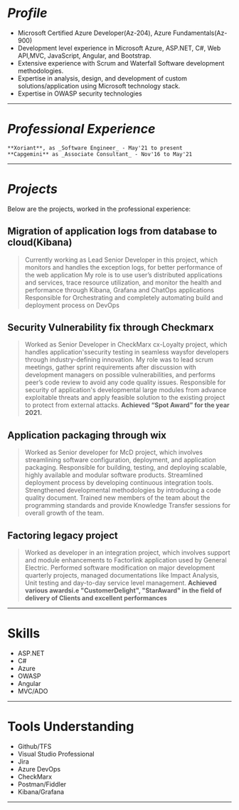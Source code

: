 # _**Profile**_
* Microsoft Certified Azure Developer(Az-204), Azure Fundamentals(Az-900)
* Development level experience in Microsoft Azure, ASP.NET, C#, Web API,MVC, JavaScript, Angular, and Bootstrap.
* Extensive experience with Scrum and Waterfall Software development methodologies.
* Expertise in analysis, design, and development of custom solutions/application using Microsoft technology stack.
* Expertise in OWASP security technologies

* * *

# _**Professional Experience**_

```
**Xoriant**, as _Software Engineer_ - May'21 to present
**Capgemini** as _Associate Consultant_ - Nov'16 to May'21
```

* * *

# _**Projects**_

Below are the projects, worked in the professional experience:

## Migration of application logs from database to cloud(Kibana)

> Currently working as Lead Senior Developer in this project, which monitors and handles the exception logs, for better performance of the web application
> My role is to use user’s distributed applications and services, trace resource utilization, and monitor the health and performance through Kibana, Grafana and ChatOps applications
> Responsible for Orchestrating and completely automating build and deployment process on DevOps

## Security Vulnerability fix through Checkmarx

> Worked as Senior Developer in CheckMarx cx-Loyalty project, which handles application'ssecurity testing in seamless waysfor developers through industry-defining innovation.
> My role was to lead scrum meetings, gather sprint requirements after discussion with development managers on possible vulnerabilities, and performs peer’s code review to avoid any code quality issues.
> Responsible for security of application's developmental large modules from advance exploitable threats and apply feasible solution to the existing project to protect from external attacks.
> **Achieved “Spot Award” for the year 2021.**

## Application packaging through wix

> Worked as Senior developer for McD project, which involves streamlining software configuration, deployment, and application packaging.
> Responsible for building, testing, and deploying scalable, highly available and modular software products.
> Streamlined deployment process by developing continuous integration tools. 
> Strengthened developmental methodologies by introducing a code quality document.
> Trained new members of the team about the programming standards and provide Knowledge Transfer sessions for overall growth of the team.

## Factoring legacy project 

> Worked as developer in an integration project, which involves support and module enhancements to Factorlink application used by General Electric. 
> Performed software modification on major development quarterly projects, managed documentations like Impact Analysis, Unit testing and day-to-day service level management.
> **Achieved various awardsi.e "CustomerDelight", "StarAward" in the field of delivery of Clients and excellent performances**

* * *

# Skills

*   ASP.NET
*   C#
*   Azure
*   OWASP
*   Angular
*   MVC/ADO

* * *

# Tools Understanding

*   Github/TFS
*   Visual Studio Professional
*   Jira
*   Azure DevOps
*   CheckMarx
*   Postman/Fiddler
*   Kibana/Grafana

* * *
